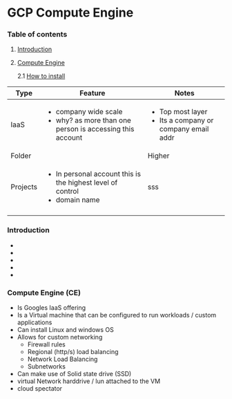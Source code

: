 # GCP Compute Engine

### Table of contents


1. [Introduction](#introduction)
2. [Compute Engine](#compute-engine)
   
   2.1 [How to install ](#install-compute-engine)






**Type**   | **Feature**  | **Notes** 
---------|----------|---------
 IaaS    | <ul><li>company wide scale</li><li>why? as more than one person is accessing this account</li></ul> | <ul><li>Top most layer</li><li>Its a company or company email addr</li></ul>
 Folder |  | Higher
 Projects | <ul><li>In personal account this is the highest level of control</li><li>domain name</li></ul>| sss
|  |  |  


### Introduction
- 
- 
- 
- 
-  


### Compute Engine (CE)
- Is Googles IaaS offering 
- Is a Virtual machine that can be configured to run workloads / custom applications
- Can install Linux and windows OS 
- Allows for custom networking
   - Firewall rules
   - Regional (http/s) load balancing
   - Network Load Balancing
   - Subnetworks
- Can make use of Solid state drive (SSD)
- virtual Network harddrive / lun attached to the VM 
- cloud spectator